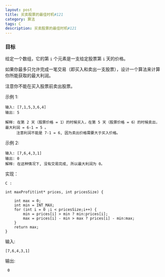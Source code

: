 ```yaml
---
layout: post
title: 买卖股票的最佳时机#121
category: 算法
tags: C
description: 买卖股票的最佳时机#121
--- 
```


### 目标

给定一个数组，它的第 `i` 个元素是一支给定股票第 `i` 天的价格。

如果你最多只允许完成一笔交易（即买入和卖出一支股票），设计一个算法来计算你所能获取的最大利润。

注意你不能在买入股票前卖出股票。

示例 1:

```
输入: [7,1,5,3,6,4]
输出: 5

解释: 在第 2 天（股票价格 = 1）的时候买入，在第 5 天（股票价格 = 6）的时候卖出，最大利润 = 6-1 = 5 。
     注意利润不能是 7-1 = 6, 因为卖出价格需要大于买入价格。
```
  
示例 2:

```
输入: [7,6,4,3,1]
输出: 0
解释: 在这种情况下, 没有交易完成, 所以最大利润为 0。
```

实现：

`C :`

	int maxProfit(int* prices, int pricesSize) {
	    
	    int max = 0;
	    int min = INT_MAX;
	    for (int i = 0 ;i < pricesSize;i++) {
	        min = prices[i] > min ? min:prices[i];
	        max = prices[i] - min > max ? prices[i] - min:max;
	    }
	    return max;
	}


输入: 
	
	[7,6,4,3,1]
	
输出:

	 0


